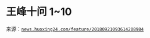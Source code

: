 # 王峰十问 1~10

来源：[`news.huoxing24.com/feature/20180921093614208984`](https://news.huoxing24.com/feature/20180921093614208984)